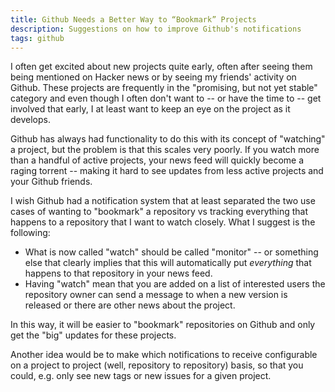 ```yaml
---
title: Github Needs a Better Way to “Bookmark” Projects
description: Suggestions on how to improve Github's notifications
tags: github
---
```


I often get excited about new projects quite early, often after seeing them
being mentioned on Hacker news or by seeing my friends' activity on Github.
These projects are frequently in the "promising, but not yet stable" category
and even though I often don't want to -- or have the time to -- get involved
that early, I at least want to keep an eye on the project as it develops.

Github has always had functionality to do this with its concept of "watching" a
project, but the problem is that this scales very poorly. If you watch more than
a handful of active projects, your news feed will quickly become a raging
torrent -- making it hard to see updates from less active projects and your
Github friends.

I wish Github had a notification system that at least separated the two use
cases of wanting to "bookmark" a repository vs tracking everything that happens
to a repository that I want to watch closely. What I suggest is the following:

- What is now called "watch" should be called "monitor" -- or something else
  that clearly implies that this will automatically put *everything* that
  happens to that repository in your news feed.
- Having "watch" mean that you are added on a list of interested users the
  repository owner can send a message to when a new version is released or
  there are other news about the project.

In this way, it will be easier to "bookmark" repositories on Github and only
get the "big" updates for these projects.

Another idea would be to make which notifications to receive configurable on a
project to project (well, repository to repository) basis, so that you could,
e.g. only see new tags or new issues for a given project.
